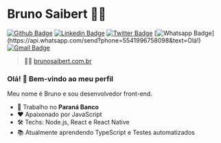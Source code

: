 # Bruno Saibert :man_technologist:

[![Github Badge](https://img.shields.io/badge/-Github-000?style=for-the-badge&logo=Github&logoColor=white&link=https://github.com/BrunoSaibert)](https://github.com/BrunoSaibert)
[![Linkedin Badge](https://img.shields.io/badge/-LinkedIn-blue?style=for-the-badge&logo=Linkedin&logoColor=white&link=https://www.linkedin.com/in/brunohenriquesaibert/)](https://www.linkedin.com/in/brunohenriquesaibert/)
[![Twitter Badge](https://img.shields.io/badge/-Twitter-1ca0f1?style=for-the-badge&labelColor=1ca0f1&logo=twitter&logoColor=white&link=https://twitter.com/bh_saibert)](https://twitter.com/bh_saibert)
[![Whatsapp Badge](https://img.shields.io/badge/-Whatsapp-4CA143?style=for-the-badge&labelColor=4CA143&logo=whatsapp&logoColor=white&link=https://api.whatsapp.com/send?phone=5541996758098&text=Olá!)](https://api.whatsapp.com/send?phone=5541996758098&text=Olá!)
[![Gmail Badge](https://img.shields.io/badge/-Gmail-c14438?style=for-the-badge&logo=Gmail&logoColor=white&link=mailto:brunosaibert@gmail.com)](mailto:brunosaibert@gmail.com)

> 👨‍🚀 [brunosaibert.com.br](https://brunosaibert.com.br/)

### Olá! 👋 Bem-vindo ao meu perfil

Meu nome é Bruno e sou desenvolvedor front-end.

- 🚀 Trabalho no **Paraná Banco**
- ❤ Apaixonado por JavaScript
- 🛠 Techs: Node.js, React e React Native
- 📚 Atualmente aprendendo TypeScript e Testes automatizados
